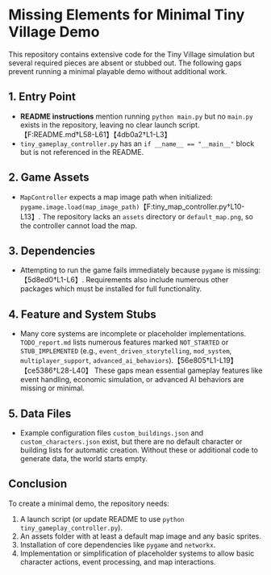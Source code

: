 # Missing Elements for Minimal Tiny Village Demo

This repository contains extensive code for the Tiny Village simulation but several required pieces are absent or stubbed out. The following gaps prevent running a minimal playable demo without additional work.

## 1. Entry Point
- **README instructions** mention running `python main.py` but no `main.py` exists in the repository, leaving no clear launch script.【F:README.md†L58-L61】【4db0a2†L1-L3】
- `tiny_gameplay_controller.py` has an `if __name__ == "__main__"` block but is not referenced in the README.

## 2. Game Assets
- `MapController` expects a map image path when initialized: `pygame.image.load(map_image_path)`【F:tiny_map_controller.py†L10-L13】. The repository lacks an `assets` directory or `default_map.png`, so the controller cannot load the map.

## 3. Dependencies
- Attempting to run the game fails immediately because `pygame` is missing:【5d8ed0†L1-L6】. Requirements also include numerous other packages which must be installed for full functionality.

## 4. Feature and System Stubs
- Many core systems are incomplete or placeholder implementations. `TODO_report.md` lists numerous features marked `NOT_STARTED` or `STUB_IMPLEMENTED` (e.g., `event_driven_storytelling`, `mod_system`, `multiplayer_support`, `advanced_ai_behaviors`).【56e805†L1-L19】【ce5386†L28-L40】 These gaps mean essential gameplay features like event handling, economic simulation, or advanced AI behaviors are missing or minimal.

## 5. Data Files
- Example configuration files `custom_buildings.json` and `custom_characters.json` exist, but there are no default character or building lists for automatic creation. Without these or additional code to generate data, the world starts empty.

## Conclusion
To create a minimal demo, the repository needs:
1. A launch script (or update README to use `python tiny_gameplay_controller.py`).
2. An assets folder with at least a default map image and any basic sprites.
3. Installation of core dependencies like `pygame` and `networkx`.
4. Implementation or simplification of placeholder systems to allow basic character actions, event processing, and map interactions.
